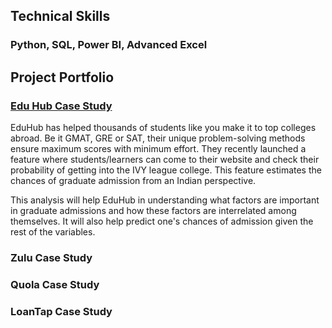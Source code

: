 ## Technical Skills 
### Python, SQL, Power BI, Advanced Excel

## Project Portfolio

### [Edu Hub Case Study](https://github.com/AbhinavSharma-07/portfolio/blob/main/EduHub%20Business%20Case%20Study.ipynb)
EduHub has helped thousands of students like you make it to top colleges abroad. Be it GMAT, GRE or SAT, their unique problem-solving methods ensure maximum scores with minimum effort. They recently launched a feature where students/learners can come to their website and check their probability of getting into the IVY league college. This feature estimates the chances of graduate admission from an Indian perspective.

This analysis will help EduHub in understanding what factors are important in graduate admissions and how these factors are interrelated among themselves. It will also help predict one's chances of admission given the rest of the variables.

### Zulu Case Study 

### Quola Case Study

### LoanTap Case Study
